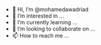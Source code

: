 - 👋 Hi, I’m @mohamedawadriad
- 👀 I’m interested in ...
- 🌱 I’m currently learning ...
- 💞️ I’m looking to collaborate on ...
- 📫 How to reach me ...

<!---
mohamedawadriad/mohamedawadriad is a ✨ special ✨ repository because its `README.md` (this file) appears on your GitHub profile.
You can click the Preview link to take a look at your changes.
--->
